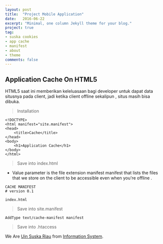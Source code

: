 ```yaml
---
layout: post
title:  "Project Mobile Application"
date:   2016-06-22
excerpt: "Minimal, one column Jekyll theme for your blog."
project: true
tag:
- suska cookies 
- app cache
- manifest
- about
- theme
comments: false
---
```


## Application Cache On HTML5

HTML5 saat ini memberikan keleluasaan bagi developer untuk dapat data situsnya pada client, jadi ketika client offline sekalipun , situs masih bisa dibuka.

> Installation

```
<!DOCTYPE>
<html manifest="site.manifest">
<head>
	<title>Cache</title>
</head>
<body>
	<h1>Application Cache</h1>
</body>
</html>
```
> Save into index.html
* Value parameter is the file extension manifest manifest that lists the files that we store on the client to be accessible even when you're offline .

```
CACHE MANIFEST
# version 0.1

index.html
```
> Save into site.manifest

```
AddType text/cache-manifest manifest
 ```
> Save into .htaccess

We Are [Uin Suska Riau] from [Information System].

[Uin Suska Riau]: http://uin-suska.ac.id
[Information System]: http://sif.uin-suska.ac.id/
